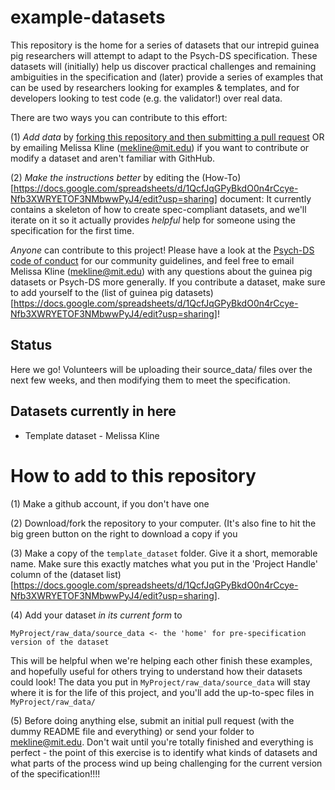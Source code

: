 # example-datasets

This repository is the home for a series of datasets that our intrepid guinea pig researchers will attempt to adapt to the Psych-DS specification. These datasets will (initially) help us discover practical challenges and remaining ambiguities in the specification and (later) provide a series of examples that can be used by researchers looking for examples & templates, and for developers looking to test code (e.g. the validator!) over real data.

There are two ways you can contribute to this effort:

(1) _Add data_ by [forking this repository and then submitting a pull request](https://help.github.com/articles/creating-a-pull-request/) OR by emailing Melissa Kline (mekline@mit.edu) if you want to contribute or modify a dataset and aren't familiar with GithHub.

(2) _Make the instructions better_ by editing the (How-To)[https://docs.google.com/spreadsheets/d/1QcfJqGPyBkdO0n4rCcye-Nfb3XWRYETOF3NMbwwPyJ4/edit?usp=sharing] document: It currently contains a skeleton of how to create spec-compliant datasets, and we'll iterate on it so it actually provides *helpful* help for someone using the specification for the first time. 

*Anyone* can contribute to this project! Please have a look at the [Psych-DS code of conduct](https://github.com/psych-ds/psych-DS/blob/master/CODE_OF_CONDUCT.md) for our community guidelines, and feel free to email Melissa Kline (mekline@mit.edu) with any questions about the guinea pig datasets or Psych-DS more generally.  If you contribute a dataset, make sure to add yourself to the (list of guinea pig datasets)[https://docs.google.com/spreadsheets/d/1QcfJqGPyBkdO0n4rCcye-Nfb3XWRYETOF3NMbwwPyJ4/edit?usp=sharing]!

## Status

Here we go! Volunteers will be uploading their source_data/ files over the next few weeks, and then modifying them to meet the specification. 

## Datasets currently in here

* Template dataset - Melissa Kline

# How to add to this repository

(1) Make a github account, if you don't have one

(2) Download/fork the repository to your computer. (It's also fine to hit the big green button on the right to download a copy if you

(3) Make a copy of the `template_dataset` folder.  Give it a short, memorable name. Make sure this exactly matches what you put in the 'Project Handle' column of the (dataset list)[https://docs.google.com/spreadsheets/d/1QcfJqGPyBkdO0n4rCcye-Nfb3XWRYETOF3NMbwwPyJ4/edit?usp=sharing].

(4) Add your dataset *in its current form* to 
```
MyProject/raw_data/source_data <- the 'home' for pre-specification version of the dataset
```
This will be helpful when we're helping each other finish these examples, and hopefully useful for others trying to understand how their datasets could look! The data you put in `MyProject/raw_data/source_data` will stay where it is for the life of this project, and you'll add the up-to-spec files in `MyProject/raw_data/`

(5) Before doing anything else, submit an initial pull request (with the dummy README file and everything) or send your folder to mekline@mit.edu. Don't wait until you're totally finished and everything is perfect - the point of this exercise is to identify what kinds of datasets and what parts of the process wind up being challenging for the current version of the specification!!!!

